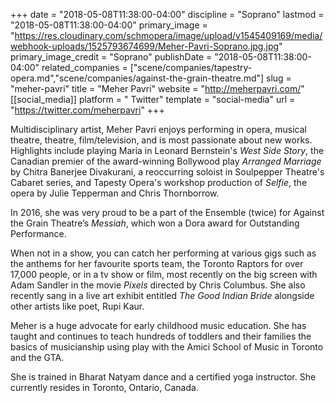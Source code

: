 +++
date = "2018-05-08T11:38:00-04:00"
discipline = "Soprano"
lastmod = "2018-05-08T11:38:00-04:00"
primary_image = "https://res.cloudinary.com/schmopera/image/upload/v1545409169/media/webhook-uploads/1525793674699/Meher-Pavri-Soprano.jpg.jpg"
primary_image_credit = "Soprano"
publishDate = "2018-05-08T11:38:00-04:00"
related_companies = ["scene/companies/tapestry-opera.md","scene/companies/against-the-grain-theatre.md"]
slug = "meher-pavri"
title = "Meher Pavri"
website = "http://meherpavri.com/"
[[social_media]]
platform = " Twitter"
template = "social-media"
url = "https://twitter.com/meherpavri"
+++

Multidisciplinary artist, Meher Pavri enjoys performing in opera, musical theatre, theatre, film/television, and is most passionate about new works. Highlights include playing Maria in Leonard Bernstein's *West Side Story*, the Canadian premier of the award-winning Bollywood play *Arranged Marriage* by Chitra Banerjee Divakurani, a reoccurring soloist in Soulpepper Theatre's Cabaret series, and Tapesty Opera's workshop production of *Selfie*, the opera by Julie Tepperman and Chris Thornborrow.

In 2016, she was very proud to be a part of the Ensemble (twice) for Against the Grain Theatre’s *Messiah*, which won a Dora award for Outstanding Performance.

When not in a show, you can catch her performing at various gigs such as the anthems for her favourite sports team, the Toronto Raptors for over 17,000 people, or in a tv show or film, most recently on the big screen with Adam Sandler in the movie *Pixels* directed by Chris Columbus. She also recently sang in a live art exhibit entitled *The Good Indian Bride* alongside other artists like poet, Rupi Kaur.

Meher is a huge advocate for early childhood music education. She has taught and continues to teach hundreds of toddlers and their families the basics of musicianship using play with the Amici School of Music in Toronto and the GTA.

She is trained in Bharat Natyam dance and a certified yoga instructor. She currently resides in Toronto, Ontario, Canada.
